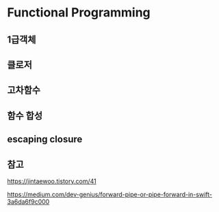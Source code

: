 # Functional Programming

## 1급객체



## 클로저



## 고차함수



## 함수 합성



## escaping closure







## 참고

https://jintaewoo.tistory.com/41

https://medium.com/dev-genius/forward-pipe-or-pipe-forward-in-swift-3a6da6f9c000